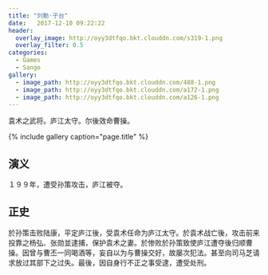 ```yaml
---
title: "刘勳·子台"
date:   2017-12-10 09:22:22
header:
  overlay_image: http://oyy3dtfqo.bkt.clouddn.com/s319-1.png
  overlay_filter: 0.5
categories:
  - Games
  - Sango
gallery:
  - image_path: http://oyy3dtfqo.bkt.clouddn.com/488-1.png
  - image_path: http://oyy3dtfqo.bkt.clouddn.com/a172-1.png
  - image_path: http://oyy3dtfqo.bkt.clouddn.com/a126-1.png
---
```


袁术之武将。庐江太守。尔後效命曹操。

{% include gallery caption="page.title" %}

## 演义

１９９年，遭受孙策攻击，庐江被夺。

## 正史

於孙策击败陆康，平定庐江後，受袁术任命为庐江太守。於袁术战亡後，攻击前来投靠之杨弘、张勋並逮捕，保护袁术之妻。於惨败於孙策致使庐江遭夺後归顺曹操。因曾与曹丕一同喝酒等，妄自以为与曹操交好，故屡次犯法。甚至向司马芝请求放过其部下之过失。最後，因自身行不正之事受逮，遭受处刑。